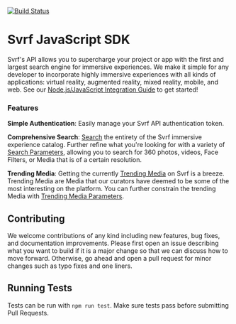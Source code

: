 [![Build Status](https://badge.buildkite.com/53b744d5980c3a727f9e9a912aee0532e1e67c6c3eee4d64c2.svg)](https://buildkite.com/svrf-1/js-client?branch=master)

# Svrf JavaScript SDK

Svrf's API allows you to supercharge your project or app with the first and largest search engine for immersive experiences. We make it simple for any developer to incorporate highly immersive experiences with all kinds of applications: virtual reality, augmented reality, mixed reality, mobile, and web. See our [Node.js/JavaScript Integration Guide] to get started!

### Features

__Simple Authentication__: Easily manage your Svrf API authentication token.

__Comprehensive Search__: [Search] the entirety of the Svrf immersive experience catalog. Further refine what you're looking for with a variety of [Search Parameters], allowing you to search for 360 photos, videos, Face Filters, or Media that is of a certain resolution.

__Trending Media__: Getting the currently [Trending Media] on Svrf is a breeze. Trending Media are Media that our curators have deemed to be some of the most interesting on the platform. You can further constrain the trending Media with [Trending Media Parameters]. 

## Contributing

We welcome contributions of any kind including new features, bug fixes, and documentation improvements. Please first open an issue describing what you want to build if it is a major change so that we can discuss how to move forward. Otherwise, go ahead and open a pull request for minor changes such as typo fixes and one liners.


## Running Tests

Tests can be run with `npm run test`. Make sure tests pass before submitting Pull Requests.

[Node.js/JavaScript Integration Guide]: https://docs.svrf.com/docs/web
[Search]: https://docs.svrf.com/reference/js-mediaapi#js-search
[Search Parameters]: https://docs.svrf.com/reference/js-mediaapi#js-search
[Trending Media]: https://docs.svrf.com/reference/js-mediaapi#js-gettrending
[Trending Media Parameters]: https://docs.svrf.com/reference/js-mediaapi#section-parameters